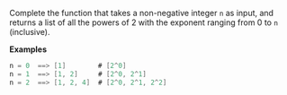 Complete the function that takes a non-negative integer ```n``` as input, and returns a list of all the powers of 2 with the exponent ranging from 0 to ```n``` (inclusive).

**Examples**
```java
n = 0  ==> [1]        # [2^0]
n = 1  ==> [1, 2]     # [2^0, 2^1]
n = 2  ==> [1, 2, 4]  # [2^0, 2^1, 2^2]
```
